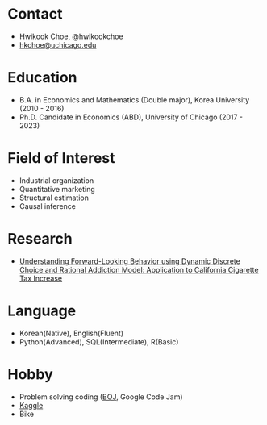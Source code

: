 # Contact
- Hwikook Choe, @hwikookchoe
- hkchoe@uchicago.edu

# Education
- B.A. in Economics and Mathematics (Double major), Korea University (2010 - 2016)
- Ph.D. Candidate in Economics (ABD), University of Chicago (2017 - 2023)

# Field of Interest
- Industrial organization
- Quantitative marketing
- Structural estimation
- Causal inference

# Research
- [Understanding Forward-Looking Behavior using Dynamic Discrete Choice and Rational Addiction Model: Application to California Cigarette Tax Increase](https://github.com/hwikookchoe/hwikookchoe/blob/main/Hwikook%20Choe_JMP.pdf)

# Language
- Korean(Native), English(Fluent)
- Python(Advanced), SQL(Intermediate), R(Basic)

# Hobby
- Problem solving coding ([BOJ](https://solved.ac/profile/naracar12), Google Code Jam)
- [Kaggle](https://www.kaggle.com/hwikookchoe)
- Bike

<!---
hwikookchoe/hwikookchoe is a ✨ special ✨ repository because its `README.md` (this file) appears on your GitHub profile.
You can click the Preview link to take a look at your changes.
--->
